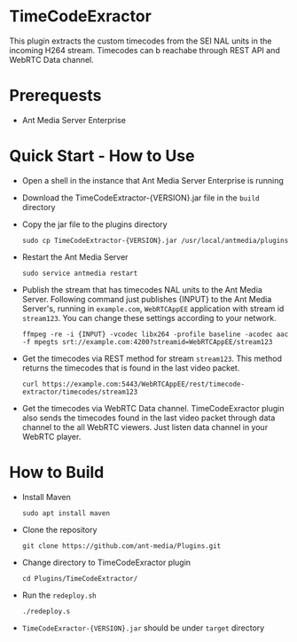 # TimeCodeExractor
This plugin extracts the custom timecodes from the SEI NAL units in the incoming H264 stream.
Timecodes can b reachabe through REST API and WebRTC Data channel.
 

# Prerequests
- Ant Media Server Enterprise

# Quick Start - How to Use
 - Open a shell in the instance that Ant Media Server Enterprise is running

 - Download the TimeCodeExtractor-{VERSION}.jar file in the `build` directory
 
   
 - Copy the jar file to the plugins directory
   ```
   sudo cp TimeCodeExtractor-{VERSION}.jar /usr/local/antmedia/plugins
   ```
   
-  Restart the Ant Media Server 
   ```
   sudo service antmedia restart
   ```
   
- Publish the stream that has timecodes NAL units to the Ant Media Server. Following command just publishes {INPUT} to the Ant Media Server's,
  running in `example.com`,  `WebRTCAppEE` application with stream id `stream123`. You can change these settings according to your network.
  ```
  ffmpeg -re -i {INPUT} -vcodec libx264 -profile baseline -acodec aac -f mpegts srt://example.com:4200?streamid=WebRTCAppEE/stream123
  ```
  
- Get the timecodes via REST method for stream `stream123`. This method returns the timecodes that is found in the last video packet. 
  ```
  curl https://example.com:5443/WebRTCAppEE/rest/timecode-extractor/timecodes/stream123
  ```
  
- Get the timecodes via WebRTC Data channel. TimeCodeExractor plugin also sends the timecodes found in the last video packet 
  through data channel to the all WebRTC viewers. Just listen data channel in your WebRTC player.
  

# How to Build
- Install Maven
  ```
  sudo apt install maven
  ```
- Clone the repository
  ```
  git clone https://github.com/ant-media/Plugins.git
  ```
- Change directory to TimeCodeExractor plugin
  ```
  cd Plugins/TimeCodeExtractor/
  ```
- Run the `redeploy.sh`
  ```
  ./redeploy.s
  ```
- `TimeCodeExractor-{VERSION}.jar` should be under `target` directory
